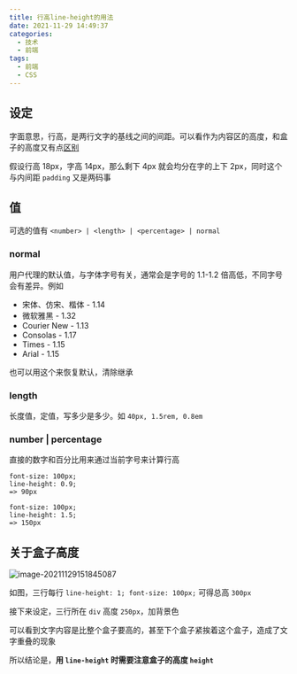 ```yaml
---
title: 行高line-height的用法
date: 2021-11-29 14:49:37
categories:
  - 技术
  - 前端
tags:
  - 前端
  - CSS
---
```


## 设定

字面意思，行高，是两行文字的基线之间的间距。可以看作为内容区的高度，和盒子的高度又有点[区别](#关于盒子高度)

假设行高 18px，字高 14px，那么剩下 4px 就会均分在字的上下 2px，同时这个与内间距 `padding` 又是两码事

## 值

可选的值有 `<number> | <length> | <percentage> | normal`

### normal

用户代理的默认值，与字体字号有关，通常会是字号的 1.1-1.2 倍高低，不同字号会有差异。例如

- 宋体、仿宋、楷体 - 1.14
- 微软雅黑 - 1.32
- Courier New - 1.13
- Consolas - 1.17
- Times - 1.15
- Arial - 1.15

也可以用这个来恢复默认，清除继承

<!--more-->

### length

长度值，定值，写多少是多少。如 `40px, 1.5rem, 0.8em`

### number | percentage

直接的数字和百分比用来通过当前字号来计算行高

```
font-size: 100px;
line-height: 0.9;
=> 90px

font-size: 100px;
line-height: 1.5;
=> 150px
```

## 关于盒子高度

![image-20211129151845087](image-20211129151845087.png)

如图，三行每行 `line-height: 1; font-size: 100px;` 可得总高 `300px`

接下来设定，三行所在 `div` 高度 `250px`，加背景色

可以看到文字内容是比整个盒子要高的，甚至下个盒子紧挨着这个盒子，造成了文字重叠的现象

所以结论是，**用 `line-height` 时需要注意盒子的高度 `height`**

